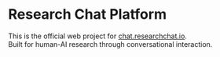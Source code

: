 # Research Chat Platform

This is the official web project for [chat.researchchat.io](https://chat.researchchat.io).  
Built for human-AI research through conversational interaction.
